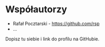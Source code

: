 Współautorzy
============

* Rafał Pocztarski - https://github.com/rsp
* ...

Dopisz tu siebie i link do profilu na GitHubie.
